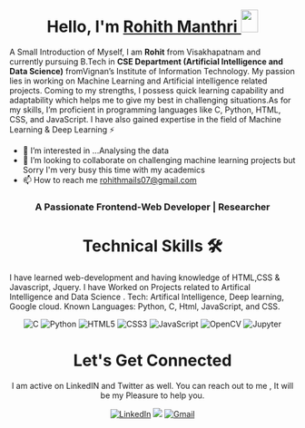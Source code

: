 

<!--intRO name  -->
<h1 align="center" >Hello, I'm <a href="https://www.linkedin.com/in/rohith-manthri-50b10a268" target="_blank">Rohith Manthri </a> <img src="https://raw.githubusercontent.com/MartinHeinz/MartinHeinz/master/wave.gif" width="30px" height="40px"></h1>

A Small Introduction of  Myself, I am <b>Rohit</b> from Visakhapatnam and currently pursuing B.Tech in <b>CSE Department (Artificial Intelligence and Data Science)</b> fromVignan’s Institute of Information Technology. My passion lies in working on Machine Learning and Artificial intelligence related projects. Coming to my strengths, I possess quick learning capability and adaptability which helps me to give my best in challenging situations.As for my skills, I’m proficient in programming languages like C, Python, HTML, CSS, and JavaScript. I have also gained expertise in the field of Machine Learning & Deep Learning ⚡<br>
- 👀 I’m interested in ...Analysing the data <br>
- 💞️ I’m looking to collaborate on challenging machine learning projects but Sorry I'm very busy this time with my academics<br>
- 📫 How to reach me rohithmails07@gmail.com


<h3 align="center">A Passionate Frontend-Web Developer | Researcher </h3>


<h1 align="center">Technical Skills 🛠</h1>
   
I have learned web-development and having knowledge of HTML,CSS & Javascript, Jquery. I have Worked on Projects related to Artifical Intelligence and Data Science . Tech: Artifical Intelligence, Deep learning, Google cloud.
 Known Languages: Python, C, Html, JavaScript, and CSS.

<p align="center"> 
<img alt="C" src="https://img.shields.io/badge/c-%2300599C.svg?&style=for-the-badge&logo=c&logoColor=white" />
<img alt="Python" src="https://img.shields.io/badge/python-%2314354C.svg?style=for-the-badge&logo=python&logoColor=white"/>
<img alt="HTML5" src="https://img.shields.io/badge/html5-%23E34F26.svg?&style=for-the-badge&logo=html5&logoColor=white" />
<img alt="CSS3" src="https://img.shields.io/badge/css3-%231572B6.svg?&style=for-the-badge&logo=css3&logoColor=white" />
<img alt="JavaScript" src="https://img.shields.io/badge/javascript-%23323330.svg?&style=for-the-badge&logo=javascript&logoColor=%23F7DF1E" />
<img alt="OpenCV" src="https://img.shields.io/badge/OpenCV-27338e?style=for-the-badge&logo=OpenCV&logoColor=white" />
<img alt="Jupyter" src="https://img.shields.io/badge/Jupyter-F37626.svg?&style=for-the-badge&logo=Jupyter&logoColor=white" />
    
  
</p>





<h1 align="center">Let's Get Connected</h1>

 <p align="center"> I am active on LinkedIN and Twitter as well. You can reach out to me ,  It will be my Pleasure to help you.</p>

<div align="center">


<a  href="https://www.linkedin.com/in/rohith-manthri-50b10a268" target="_blank"><img alt="LinkedIn" src="https://img.shields.io/badge/linkedin%20-%230077B5.svg?&style=for-the-badge&logo=linkedin&logoColor=white" /></a>
<a href=" " target="_blank"><img src="https://img.shields.io/badge/twitter-%2300acee.svg?&style=for-the-badge&logo=twitter&logoColor=white&alt=twitter" /></a>
<a href="mailto:rohithmails07@gmail.com"><img  alt="Gmail" src="https://img.shields.io/badge/Gmail-D14836?style=for-the-badge&logo=gmail&logoColor=white" />



</div>
